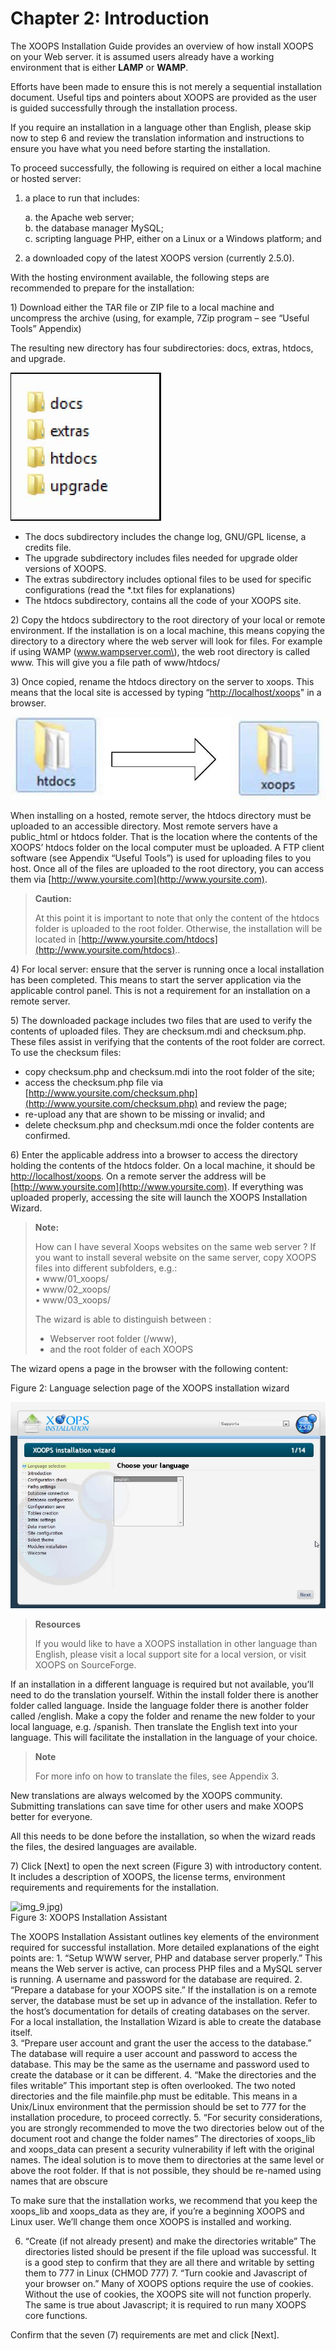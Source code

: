 # Chapter 2: Introduction

The XOOPS Installation Guide provides an overview of how install XOOPS on your Web server. it is assumed users already have a working environment that is either **LAMP** or **WAMP**.

Efforts have been made to ensure this is not merely a sequential installation document. Useful tips and pointers about XOOPS are provided as the user is guided successfully through the installation process.

If you require an installation in a language other than English, please skip now to step 6 and review the translation information and instructions to ensure you have what you need before starting the installation.

To proceed successfully, the following is required on either a local machine or hosted server:

1. a place to run that includes:  


   a. the Apache web server;   
    b. the database manager MySQL;  
    c. scripting language PHP, either on a Linux or a Windows platform; and  

2. a downloaded copy of the latest XOOPS version \(currently 2.5.0\).

With the hosting environment available, the following steps are recommended to prepare for the installation:

1\) Download either the TAR file or ZIP file to a local machine and uncompress the archive \(using, for example, 7Zip program – see “Useful Tools” Appendix\)

The resulting new directory has four subdirectories: docs, extras, htdocs, and upgrade.

![image001.png](.gitbook/assets/img_2.jpg)

* The docs subdirectory includes the change log, GNU/GPL license, a credits file. 
* The upgrade subdirectory includes files needed for upgrade older versions of XOOPS.
* The extras subdirectory includes optional files to be used for specific configurations \(read the \*.txt files for explanations\)
* The htdocs subdirectory, contains all the code of your XOOPS site.  

2\) Copy the htdocs subdirectory to the root directory of your local or remote environment. If the installation is on a local machine, this means copying the directory to a directory where the web server will look for files. For example if using WAMP \(www.wampserver.com\), the web root directory is called www. This will give you a file path of www/htdocs/

3\) Once copied, rename the htdocs directory on the server to xoops. This means that the local site is accessed by typing “[http://localhost/xoops](http://localhost/xoops)" in a browser.

![image001.png](.gitbook/assets/img_3.jpg)

When installing on a hosted, remote server, the htdocs directory must be uploaded to an accessible directory. Most remote servers have a public\_html or htdocs folder. That is the location where the contents of the XOOPS’ htdocs folder on the local computer must be uploaded. A FTP client software \(see Appendix “Useful Tools”\) is used for uploading files to you host. Once all of the files are uploaded to the root directory, you can access them via [http://www.yoursite.com](http://www.yoursite.com).

> **Caution:**
>
> At this point it is important to note that only the content of the htdocs folder is uploaded to the root folder. Otherwise, the installation will be located in [http://www.yoursite.com/htdocs](http://www.yoursite.com/htdocs)..

4\) For local server: ensure that the server is running once a local installation has been completed. This means to start the server application via the applicable control panel. This is not a requirement for an installation on a remote server.

5\) The downloaded package includes two files that are used to verify the contents of uploaded files. They are checksum.mdi and checksum.php. These files assist in verifying that the contents of the root folder are correct. To use the checksum files:

* copy checksum.php and checksum.mdi into the root folder of the site;
* access the checksum.php file via [http://www.yoursite.com/checksum.php](http://www.yoursite.com/checksum.php) and review the page;
* re-upload any that are shown to be missing or invalid; and
* delete checksum.php and checksum.mdi once the folder contents are confirmed.

6\) Enter the applicable address into a browser to access the directory holding the contents of the htdocs folder. On a local machine, it should be [http://localhost/xoops](http://localhost/xoops). On a remote server the address will be [http://www.yoursite.com](http://www.yoursite.com). If everything was uploaded properly, accessing the site will launch the XOOPS Installation Wizard.

> **Note:**
>
> How can I have several Xoops websites on the same web server ? If you want to install several website on the same server, copy XOOPS files into different subfolders, e.g.:  
> • www/01\_xoops/  
> • www/02\_xoops/  
> • www/03\_xoops/  
>   
> The wizard is able to distinguish between :  
> - Webserver root folder \(/www\),  
> - and the root folder of each XOOPS

  
The wizard opens a page in the browser with the following content:

  
Figure 2: Language selection page of the XOOPS installation wizard  


![image001.png](.gitbook/assets/img_6.jpg)

> **Resources** 
>
> If you would like to have a XOOPS installation in other language than English, please visit a local support site for a local version, or visit XOOPS on SourceForge.

  
If an installation in a different language is required but not available, you’ll need to do the translation yourself. Within the install folder there is another folder called language. Inside the language folder there is another folder called /english. Make a copy the folder and rename the new folder to your local language, e.g. /spanish. Then translate the English text into your language. This will facilitate the installation in the language of your choice.

> **Note**
>
> For more info on how to translate the files, see Appendix 3.

New translations are always welcomed by the XOOPS community. Submitting translations can save time for other users and make XOOPS better for everyone.

All this needs to be done before the installation, so when the wizard reads the files, the desired languages are available.

7\) Click \[Next\] to open the next screen \(Figure 3\) with introductory content. It includes a description of XOOPS, the license terms, environment requirements and requirements for the installation.

![img\_9.jpg\)](https://github.com/xoops/xoops-installation-guide/tree/dd9b6b76c44d0ac172a58026fcf07a5d723c3a77/en/book/,,/assets/img_9.jpg)  
Figure 3: XOOPS Installation Assistant

The XOOPS Installation Assistant outlines key elements of the environment required for successful installation. More detailed explanations of the eight points are: 1. “Setup WWW server, PHP and database server properly.” This means the Web server is active, can process PHP files and a MySQL server is running. A username and password for the database are required. 2. “Prepare a database for your XOOPS site.” If the installation is on a remote server, the database must be set up in advance of the installation. Refer to the host’s documentation for details of creating databases on the server. For a local installation, the Installation Wizard is able to create the database itself.  
3. “Prepare user account and grant the user the access to the database.” The database will require a user account and password to access the database. This may be the same as the username and password used to create the database or it can be different. 4. “Make the directories and the files writable” This important step is often overlooked. The two noted directories and the file mainfile.php must be editable. This means in a Unix/Linux environment that the permission should be set to 777 for the installation procedure, to proceed correctly. 5. “For security considerations, you are strongly recommended to move the two directories below out of the document root and change the folder names” The directories of xoops\_lib and xoops\_data can present a security vulnerability if left with the original names. The ideal solution is to move them to directories at the same level or above the root folder. If that is not possible, they should be re-named using names that are obscure  
  
To make sure that the installation works, we recommend that you keep the xoops\_lib and xoops\_data as they are, if you’re a beginning XOOPS and Linux user. We’ll change them once XOOPS is installed and working.  
  
 6. “Create \(if not already present\) and make the directories writable” The directories listed should be present if the file upload was successful. It is a good step to confirm that they are all there and writable by setting them to 777 in Linux \(CHMOD 777\) 7. “Turn cookie and Javascript of your browser on.” Many of XOOPS options require the use of cookies. Without the use of cookies, the XOOPS site will not function properly. The same is true about Javascript; it is required to run many XOOPS core functions.

Confirm that the seven \(7\) requirements are met and click \[Next\].

